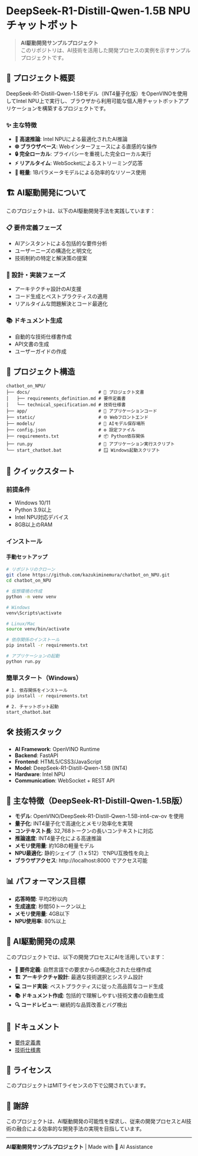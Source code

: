 # DeepSeek-R1-Distill-Qwen-1.5B NPU チャットボット

> **AI駆動開発サンプルプロジェクト**  
> このリポジトリは、AI技術を活用した開発プロセスの実例を示すサンプルプロジェクトです。

## 🤖 プロジェクト概要

DeepSeek-R1-Distill-Qwen-1.5Bモデル（INT4量子化版）をOpenVINOを使用してIntel NPU上で実行し、ブラウザから利用可能な個人用チャットボットアプリケーションを構築するプロジェクトです。

### ✨ 主な特徴

- **🚀 高速推論**: Intel NPUによる最適化されたAI推論
- **🌐 ブラウザベース**: Webインターフェースによる直感的な操作
- **🔒 完全ローカル**: プライバシーを重視した完全ローカル実行
- **⚡ リアルタイム**: WebSocketによるストリーミング応答
- **🎯 軽量**: 1Bパラメータモデルによる効率的なリソース使用

## 🏗️ AI駆動開発について

このプロジェクトは、以下のAI駆動開発手法を実践しています：

### 📋 要件定義フェーズ
- AIアシスタントによる包括的な要件分析
- ユーザーニーズの構造化と明文化
- 技術制約の特定と解決策の提案

### 🔧 設計・実装フェーズ
- アーキテクチャ設計のAI支援
- コード生成とベストプラクティスの適用
- リアルタイムな問題解決とコード最適化

### 📚 ドキュメント生成
- 自動的な技術仕様書作成
- API文書の生成
- ユーザーガイドの作成

## 📁 プロジェクト構造

```
chatbot_on_NPU/
├── docs/                          # 📖 プロジェクト文書
│   ├── requirements_definition.md # 要件定義書
│   └── technical_specification.md # 技術仕様書
├── app/                           # 🚀 アプリケーションコード
├── static/                        # 🌐 Webフロントエンド
├── models/                        # 🧠 AIモデル保存場所
├── config.json                    # ⚙️ 設定ファイル
├── requirements.txt               # 📦 Python依存関係
├── run.py                         # 🏃 アプリケーション実行スクリプト
└── start_chatbot.bat              # 🪟 Windows起動スクリプト
```

## 🚀 クイックスタート

### 前提条件
- Windows 10/11
- Python 3.9以上
- Intel NPU対応デバイス
- 8GB以上のRAM

### インストール

#### 手動セットアップ
```bash
# リポジトリのクローン
git clone https://github.com/kazukiminemura/chatbot_on_NPU.git
cd chatbot_on_NPU

# 仮想環境の作成
python -m venv venv

# Windows
venv\Scripts\activate

# Linux/Mac
source venv/bin/activate

# 依存関係のインストール
pip install -r requirements.txt

# アプリケーションの起動
python run.py
```

### 簡単スタート（Windows）
```cmd
# 1. 依存関係をインストール
pip install -r requirements.txt

# 2. チャットボット起動
start_chatbot.bat
```

## 🛠️ 技術スタック

- **AI Framework**: OpenVINO Runtime
- **Backend**: FastAPI
- **Frontend**: HTML5/CSS3/JavaScript
- **Model**: DeepSeek-R1-Distill-Qwen-1.5B (INT4)
- **Hardware**: Intel NPU
- **Communication**: WebSocket + REST API

## 🎯 主な特徴（DeepSeek-R1-Distill-Qwen-1.5B版）

- **モデル**: OpenVINO/DeepSeek-R1-Distill-Qwen-1.5B-int4-cw-ov を使用
- **量子化**: INT4量子化で高速化とメモリ効率化を実現
- **コンテキスト長**: 32,768トークンの長いコンテキストに対応
- **推論速度**: INT4量子化による高速推論
- **メモリ使用量**: 約1GBの軽量モデル
- **NPU最適化**: 静的シェイプ（1 x 512）でNPU互換性を向上
- **ブラウザアクセス**: http://localhost:8000 でアクセス可能

## 📊 パフォーマンス目標

- **応答時間**: 平均2秒以内
- **生成速度**: 秒間50トークン以上
- **メモリ使用量**: 4GB以下
- **NPU使用率**: 80%以上

## 🤝 AI駆動開発の成果

このプロジェクトでは、以下の開発プロセスにAIを活用しています：

- **📝 要件定義**: 自然言語での要求からの構造化された仕様作成
- **🏗️ アーキテクチャ設計**: 最適な技術選択とシステム設計
- **💻 コード実装**: ベストプラクティスに従った高品質なコード生成
- **📚 ドキュメント作成**: 包括的で理解しやすい技術文書の自動生成
- **🔍 コードレビュー**: 継続的な品質改善とバグ検出

## 📖 ドキュメント

- [要件定義書](docs/requirements_definition.md)
- [技術仕様書](docs/technical_specification.md)

## 📄 ライセンス

このプロジェクトはMITライセンスの下で公開されています。

## 🌟 謝辞

このプロジェクトは、AI駆動開発の可能性を探求し、従来の開発プロセスとAI技術の融合による効率的な開発手法の実現を目指しています。

---

**AI駆動開発サンプルプロジェクト** | Made with 🤖 AI Assistance
